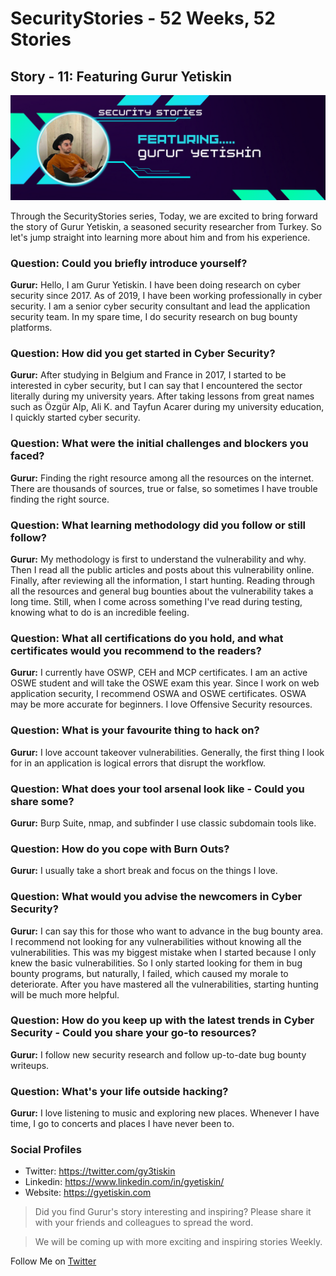 # SecurityStories - 52 Weeks, 52 Stories

## Story - 11: Featuring **Gurur Yetiskin** 

![Gurur Yetiskin](../media/gurur.jpg)

Through the SecurityStories series, Today, we are excited to bring forward the story of Gurur Yetiskin, a seasoned security researcher from Turkey. So let's jump straight into learning more about him and from his experience. 

### **Question:** Could you briefly introduce yourself? 

**Gurur:** Hello, I am Gurur Yetiskin. I have been doing research on cyber security since 2017. As of 2019, I have been working professionally in cyber security. I am a senior cyber security consultant and lead the application security team. In my spare time, I do security research on bug bounty platforms.


### **Question:** How did you get started in Cyber Security?

**Gurur:** After studying in Belgium and France in 2017, I started to be interested in cyber security, but I can say that I encountered the sector literally during my university years. After taking lessons from great names such as Özgür Alp, Ali K. and Tayfun Acarer during my university education, I quickly started cyber security.


### **Question:** What were the initial challenges and blockers you faced? 

**Gurur:** Finding the right resource among all the resources on the internet. There are thousands of sources, true or false, so sometimes I have trouble finding the right source.


### **Question:** What learning methodology did you follow or still follow? 
**Gurur:** My methodology is first to understand the vulnerability and why. Then I read all the public articles and posts about this vulnerability online. Finally, after reviewing all the information, I start hunting. Reading through all the resources and general bug bounties about the vulnerability takes a long time. Still, when I come across something I've read during testing, knowing what to do is an incredible feeling.


### **Question:** What all certifications do you hold, and what certificates would you recommend to the readers? 

**Gurur:** I currently have OSWP, CEH and MCP certificates. I am an active OSWE student and will take the OSWE exam this year. Since I work on web application security, I recommend OSWA and OSWE certificates. OSWA may be more accurate for beginners. I love Offensive Security resources.


### **Question:** What is your favourite thing to hack on?

**Gurur:** I love account takeover vulnerabilities. Generally, the first thing I look for in an application is logical errors that disrupt the workflow.


### **Question:** What does your tool arsenal look like - Could you share some?

**Gurur:** Burp Suite, nmap, and subfinder I use classic subdomain tools like.


### **Question:** How do you cope with Burn Outs?

**Gurur:** I usually take a short break and focus on the things I love.


### **Question:** What would you advise the newcomers in Cyber Security?

**Gurur:** I can say this for those who want to advance in the bug bounty area. I recommend not looking for any vulnerabilities without knowing all the vulnerabilities. This was my biggest mistake when I started because I only knew the basic vulnerabilities. So I only started looking for them in bug bounty programs, but naturally, I failed, which caused my morale to deteriorate. After you have mastered all the vulnerabilities, starting hunting will be much more helpful.


### **Question:** How do you keep up with the latest trends in Cyber Security - Could you share your go-to resources? 

**Gurur:** I follow new security research and follow up-to-date bug bounty writeups.


### **Question:** What's your life outside hacking?

**Gurur:** I love listening to music and exploring new places. Whenever I have time, I go to concerts and places I have never been to.


### Social Profiles
- Twitter: https://twitter.com/gy3tiskin
- Linkedin: https://www.linkedin.com/in/gyetiskin/
- Website: https://gyetiskin.com


> Did you find Gurur's story interesting and inspiring? Please share it with your friends and colleagues to spread the word. 

> We will be coming up with more exciting and inspiring stories Weekly.

Follow Me on [Twitter](https://www.twitter.com/harshbothra_)
